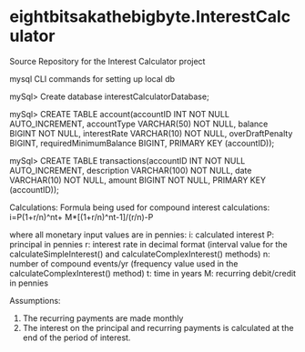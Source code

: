 # eightbitsakathebigbyte.InterestCalculator
Source Repository for the Interest Calculator project

mysql CLI commands for setting up local db

mySql> Create database interestCalculatorDatabase;

mySql> CREATE TABLE account(accountID INT NOT NULL AUTO_INCREMENT, accountType VARCHAR(50) NOT NULL, balance BIGINT NOT NULL, interestRate VARCHAR(10) NOT NULL, overDraftPenalty BIGINT, requiredMinimumBalance BIGINT, PRIMARY KEY (accountID));

mySql> CREATE TABLE transactions(accountID INT NOT NULL AUTO_INCREMENT, description VARCHAR(100) NOT NULL, date VARCHAR(10) NOT NULL, amount BIGINT NOT NULL, PRIMARY KEY (accountID));


Calculations:
Formula being used for compound interest calculations:
i=P(1+r/n)^nt+ M*[(1+r/n)^nt-1]/(r/n)-P

where all monetary input values are in pennies:
i: calculated interest
P: principal in pennies
r: interest rate in decimal format (interval value for the calculateSimpleInterest() and calculateComplexInterest() methods)
n: number of compound events/yr (frequency value used in the calculateComplexInterest() method)
t: time in years
M: recurring debit/credit in pennies

Assumptions:
1) The recurring payments are made monthly
2) The interest on the principal and recurring payments is calculated at the end of the period of interest. 
